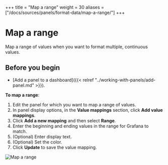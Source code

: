 +++
title = "Map a range"
weight = 30
aliases = ["/docs/sources/panels/format-data/map-a-range/"]
+++

# Map a range

Map a range of values when you want to format multiple, continuous values.

## Before you begin

- [Add a panel to a dashboard]({{< relref "../working-with-panels/add-panel.md" >}}).

**To map a range**:

1. Edit the panel for which you want to map a range of values.
1. In panel display options, in the **Value mappings** section, click **Add value mappings**.
1. Click **Add a new mapping** and then select **Range**.
1. Enter the beginning and ending values in the range for Grafana to match.
1. (Optional) Enter display text.
1. (Optional) Set the color.
1. Click **Update** to save the value mapping.

![Map a range](/static/img/docs/value-mappings/map-range-8-0.png)
